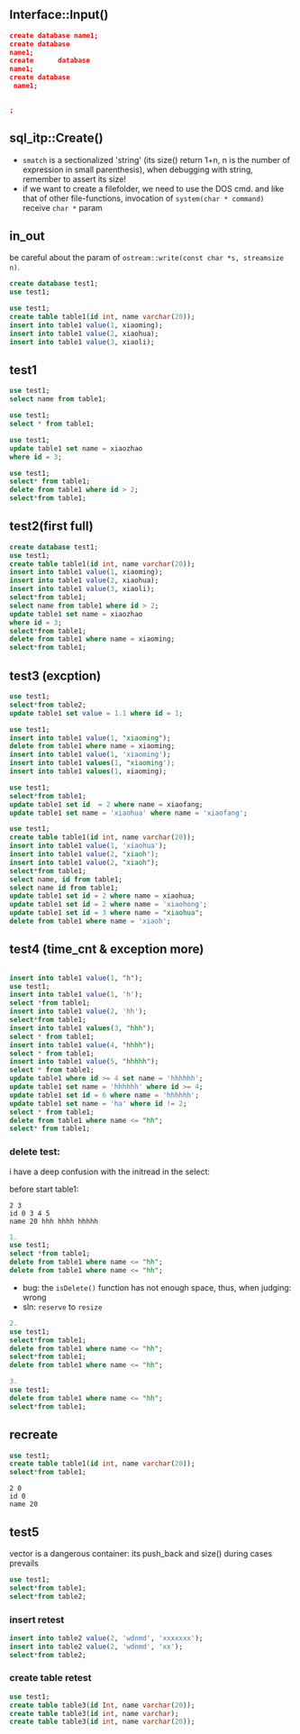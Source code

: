 ## Interface::Input()
```json
create database name1;
create database 
name1;
create      database
name1;
create database
 name1;


;
```

## sql_itp::Create()
- `smatch` is a sectionalized 'string' (its size() return 1+n, n is the number of expression in small parenthesis), when debugging with string, remember to assert its size!
- if we want to create a filefolder, we need to use the DOS cmd. and like that of other file-functions, invocation of `system(char * command)` receive `char *` param 


## in_out
be careful about the param of `ostream::write(const char *s, streamsize n)`.

```sql
create database test1;
use test1;

use test1;
create table table1(id int, name varchar(20));
insert into table1 value(1, xiaoming);
insert into table1 value(2, xiaohua);
insert into table1 value(3, xiaoli);
```

## test1
```sql
use test1;
select name from table1;

use test1;
select * from table1;

use test1;
update table1 set name = xiaozhao
where id = 3;

use test1;
select* from table1;
delete from table1 where id > 2;
select*from table1;
```

## test2(first full)
```sql
create database test1;
use test1;
create table table1(id int, name varchar(20));
insert into table1 value(1, xiaoming);
insert into table1 value(2, xiaohua);
insert into table1 value(3, xiaoli);
select*from table1;
select name from table1 where id > 2;
update table1 set name = xiaozhao
where id = 3;
select*from table1;
delete from table1 where name = xiaoming;
select*from table1;
```

## test3 (excption)
```sql
use test1;
select*from table2;
update table1 set value = 1.1 where id = 1;
```

```sql
use test1;
insert into table1 value(1, "xiaoming");
delete from table1 where name = xiaoming;
insert into table1 value(1, 'xiaoming');
insert into table1 values(1, "xiaoming');
insert into table1 values(1, xiaoming);
```

```sql
use test1;
select*from table1;
update table1 set id  = 2 where name = xiaofang;
update table1 set name = 'xiaohua' where name = 'xiaofang';
```

```sql
use test1;
create table table1(id int, name varchar(20));
insert into table1 value(1, 'xiaohua');
insert into table1 value(2, "xiaoh');
insert into table1 value(2, "xiaoh");
select*from table1;
select name, id from table1;
select name id from table1;
update table1 set id = 2 where name = xiaohua;
update table1 set id = 2 where name = 'xiaohong';
update table1 set id = 3 where name = "xiaohua";
delete from table1 where name = 'xiaoh';
```

## test4 (time_cnt & exception more)
```sql

insert into table1 value(1, "h");
use test1;
insert into table1 value(1, 'h');
select *from table1;
insert into table1 value(2, 'hh');
select*from table1;
insert into table1 values(3, "hhh");
select * from table1;
insert into table1 value(4, "hhhh");
select * from table1;
insert into table1 value(5, "hhhhh");
select * from table1;
update table1 where id >= 4 set name = 'hhhhhh';
update table1 set name = 'hhhhhh' where id >= 4;
update table1 set id = 6 where name = 'hhhhhh';
update table1 set name = 'ha' where id != 2;
select * from table1;
delete from table1 where name <= "hh";
select* from table1;

```

### delete test:
i have a deep confusion with the initread in the select:

before start table1:
```
2 3
id 0 3 4 5 
name 20 hhh hhhh hhhhh
```

```sql
1. 
use test1;
select *from table1;
delete from table1 where name <= "hh";
delete from table1 where name <= "hh";
```
- bug: the `isDelete()` function has not enough space, thus, when judging: wrong
- sln: `reserve` to `resize`

```sql
2.
use test1;
select*from table1;
delete from table1 where name <= "hh";
select*from table1;
delete from table1 where name <= "hh";

3.
use test1;
delete from table1 where name <= "hh";
select*from table1;

```


## recreate
```sql
use test1;
create table table1(id int, name varchar(20));
select*from table1;
```
```
2 0
id 0
name 20
```

## test5
vector is a dangerous container: its push_back and size() during cases prevails
```sql
use test1;
select*from table1;
select*from table2;
```
### insert retest
```sql
insert into table2 value(2, 'wdnmd', 'xxxxxxx');
insert into table2 value(2, 'wdnmd', 'xx');
select*from table2;
```
### create table retest
```sql
use test1;
create table table3(id Int, name varchar(20));
create table table3(id int, name varchar);
create table table3(id int, name varchar(20));
```
